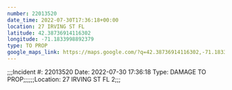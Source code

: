 ```yaml
---
number: 22013520
date_time: 2022-07-30T17:36:18+00:00
location: 27 IRVING ST FL 
latitude: 42.38736914116302
longitude: -71.1833998892379
type: TO PROP
google_maps_link: https://maps.google.com/?q=42.38736914116302,-71.1833998892379
---
```


;;;Incident #: 22013520   Date: 2022-07-30 17:36:18   Type: DAMAGE TO PROP;;;;;;Location: 27 IRVING ST FL 2;;;
